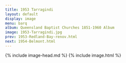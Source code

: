 ```yaml
---
title: 1953 Tarragindi
layout: default
display: image
menu: barq
album: Queensland Baptist Churches 1851-1960 Album
image: 1953-Tarragindi.jpg
prev: 1953-Redland-Bay-renov.html
next: 1954-Belmont.html
---
```

{% include image-head.md %}
{% include image.html %}